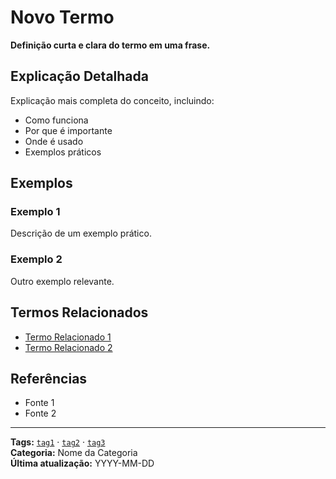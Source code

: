 # Novo Termo

**Definição curta e clara do termo em uma frase.**

## Explicação Detalhada

Explicação mais completa do conceito, incluindo:

- Como funciona
- Por que é importante
- Onde é usado
- Exemplos práticos

## Exemplos

### Exemplo 1
Descrição de um exemplo prático.

### Exemplo 2 
Outro exemplo relevante.

## Termos Relacionados

- [Termo Relacionado 1](link-do-termo.md)
- [Termo Relacionado 2](outro-link.md)

## Referências

- Fonte 1
- Fonte 2

---

**Tags:** [`tag1`](../tags.md#tag1) · [`tag2`](../tags.md#tag2) · [`tag3`](../tags.md#tag3)  
**Categoria:** Nome da Categoria  
**Última atualização:** YYYY-MM-DD
